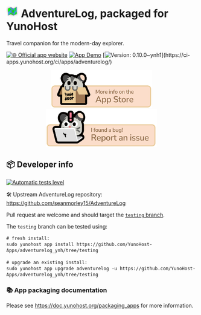 <!--
N.B.: This README was automatically generated by <https://github.com/YunoHost/apps_tools/blob/main/readme_generator>
It shall NOT be edited by hand.
-->

<h1>
  <img src="https://raw.githubusercontent.com/YunoHost/apps/main/logos/adventurelog.png" width="32px" alt="Logo of AdventureLog">
  AdventureLog, packaged for YunoHost
</h1>

Travel companion for the modern-day explorer.

[![🌐 Official app website](https://img.shields.io/badge/Official_app_website-darkgreen?style=for-the-badge)](https://adventurelog.app/)
[![App Demo](https://img.shields.io/badge/App_Demo-blue?style=for-the-badge)](https://demo.adventurelog.app/dashboard)
[![Version: 0.10.0~ynh1](https://img.shields.io/badge/Version-0.10.0~ynh1-rgba(0,150,0,1)?style=for-the-badge)](https://ci-apps.yunohost.org/ci/apps/adventurelog/)

<div align="center">
<a href="https://apps.yunohost.org/app/adventurelog"><img height="100px" src="https://github.com/YunoHost/yunohost-artwork/raw/refs/heads/main/badges/neopossum-badges/badge_more_info_on_the_appstore.svg"/></a>
<a href="https://github.com/YunoHost-Apps/adventurelog_ynh/issues"><img height="100px" src="https://github.com/YunoHost/yunohost-artwork/raw/refs/heads/main/badges/neopossum-badges/badge_report_an_issue.svg"/></a>
</div>

## 📦 Developer info

[![Automatic tests level](https://apps.yunohost.org/badge/cilevel/adventurelog)](https://ci-apps.yunohost.org/ci/apps/adventurelog/)

🛠️ Upstream AdventureLog repository: <https://github.com/seanmorley15/AdventureLog>

Pull request are welcome and should target the [`testing` branch](https://github.com/YunoHost-Apps/adventurelog_ynh/tree/testing).

The `testing` branch can be tested using:
```
# fresh install:
sudo yunohost app install https://github.com/YunoHost-Apps/adventurelog_ynh/tree/testing

# upgrade an existing install:
sudo yunohost app upgrade adventurelog -u https://github.com/YunoHost-Apps/adventurelog_ynh/tree/testing
```

### 📚 App packaging documentation

Please see <https://doc.yunohost.org/packaging_apps> for more information.